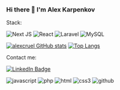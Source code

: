 ### Hi there 👋 I'm Alex Karpenkov

Stack:

![Next JS](https://img.shields.io/badge/Next-black?style=for-the-badge&logo=next.js&logoColor=white) ![React](https://img.shields.io/badge/react-%2320232a.svg?style=for-the-badge&logo=react&logoColor=%2361DAFB) ![Laravel](https://img.shields.io/badge/laravel-%23FF2D20.svg?style=for-the-badge&logo=laravel&logoColor=white) ![MySQL](https://img.shields.io/badge/mysql-%2300f.svg?style=for-the-badge&logo=mysql&logoColor=white)

[![alexcruel GitHub stats](https://github-readme-stats-eight-theta.vercel.app/api?username=alexcruel&show_icons=true&theme=transparent)](https://github.com/AlexCruel/alexcruel)
[![Top Langs](https://github-readme-stats.vercel.app/api/top-langs/?username=wezbicka&layout=compact&langs_count=6&hide=roff&theme=calm)](https://github.com/AlexCruel/alexcruel)

Contact me:

[![LinkedIn Badge](https://img.shields.io/badge/LinkedIn-Profile-informational?style=flat&logo=linkedin&logoColor=white&color=0D76A8)](https://www.linkedin.com/in/alex-karpenkov/)

<div>
  <img src="https://img.shields.io/badge/javascript-%23323330.svg?style=for-the-badge&logo=javascript&logoColor=%23F7DF1E" title="javascript" **alt="javascript"/>
  <img src="https://img.shields.io/badge/php-%23777BB4.svg?style=for-the-badge&logo=php&logoColor=white" title="php" **alt="php"/>
  <img src="https://img.shields.io/badge/html5-%23E34F26.svg?style=for-the-badge&logo=html5&logoColor=white" title="html" **alt="html"/>
  <img src="https://img.shields.io/badge/css3-%231572B6.svg?style=for-the-badge&logo=css3&logoColor=white" title="css3" **alt="css3"/>
  <img src="https://img.shields.io/badge/github-%23121011.svg?style=for-the-badge&logo=github&logoColor=white" title="github" **alt="github"/>
</div>

